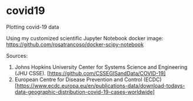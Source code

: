 # covid19
Plotting covid-19 data

Using my customized scientific Jupyter Notebook docker image: https://github.com/rosatrancoso/docker-scipy-notebook

Sources:
1. Johns Hopkins University Center for Systems Science and Engineering (JHU CSSE). [https://github.com/CSSEGISandData/COVID-19]
2. European Centre for Disease Prevention and Control (ECDC) [https://www.ecdc.europa.eu/en/publications-data/download-todays-data-geographic-distribution-covid-19-cases-worldwide]

